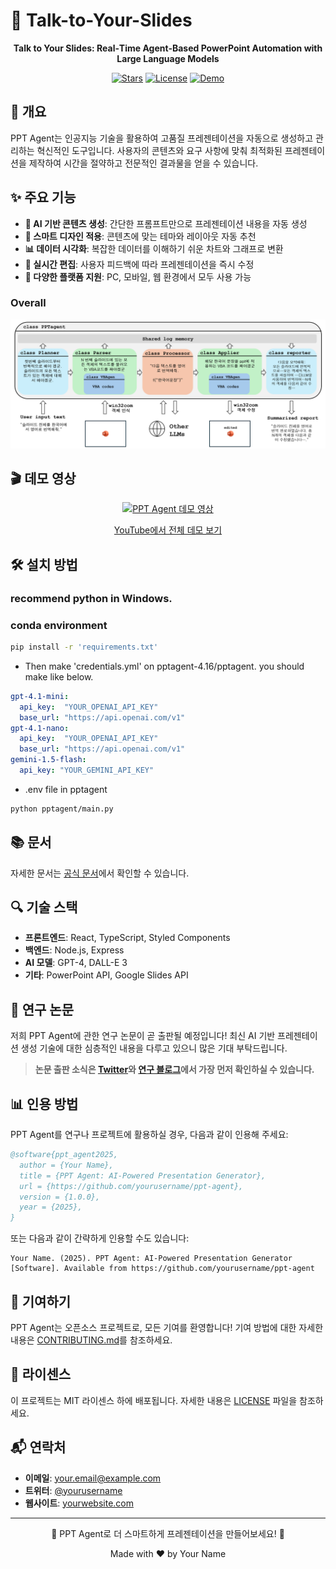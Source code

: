 

# 🚀 Talk-to-Your-Slides

<div align="center">
  
 
  **Talk to Your Slides: Real‑Time Agent‑Based PowerPoint Automation with Large Language Models**
  
  [![Stars](https://img.shields.io/github/stars/KyuDan1/PPTAgent-4.16?style=social)](https://github.com/KyuDan1/PPTAgent-4.16/stargazers)
  [![License](https://img.shields.io/badge/License-MIT-blue.svg)](LICENSE)
  [![Demo](https://img.shields.io/badge/Demo-Watch%20Now-red)](https://youtu.be/your-demo-link)
  
</div>

## 📖 개요

PPT Agent는 인공지능 기술을 활용하여 고품질 프레젠테이션을 자동으로 생성하고 관리하는 혁신적인 도구입니다. 사용자의 콘텐츠와 요구 사항에 맞춰 최적화된 프레젠테이션을 제작하여 시간을 절약하고 전문적인 결과물을 얻을 수 있습니다.

## ✨ 주요 기능

- **🤖 AI 기반 콘텐츠 생성**: 간단한 프롬프트만으로 프레젠테이션 내용을 자동 생성
- **🎨 스마트 디자인 적용**: 콘텐츠에 맞는 테마와 레이아웃 자동 추천
- **📊 데이터 시각화**: 복잡한 데이터를 이해하기 쉬운 차트와 그래프로 변환
- **🔄 실시간 편집**: 사용자 피드백에 따라 프레젠테이션을 즉시 수정
- **📱 다양한 플랫폼 지원**: PC, 모바일, 웹 환경에서 모두 사용 가능
### Overall
<img src="fig1.png">

## 🎬 데모 영상

<div align="center">
  
  [![PPT Agent 데모 영상](https://img.youtube.com/vi/your-video-id/0.jpg)](https://www.youtube.com/watch?v=your-video-id "PPT Agent 데모 영상")
  
  [YouTube에서 전체 데모 보기](https://youtu.be/your-demo-link)
  
</div>

## 🛠️ 설치 방법
### recommend python in Windows.

### conda environment
```bash
pip install -r 'requirements.txt'
```
- Then make 'credentials.yml' on pptagent-4.16/pptagent.
you should make like below.
```yml
gpt-4.1-mini:
  api_key:  "YOUR_OPENAI_API_KEY"
  base_url: "https://api.openai.com/v1"
gpt-4.1-nano:
  api_key:  "YOUR_OPENAI_API_KEY"
  base_url: "https://api.openai.com/v1"
gemini-1.5-flash:
  api_key: "YOUR_GEMINI_API_KEY"
```
- .env file in pptagent
```bash
python pptagent/main.py
```

## 📚 문서

자세한 문서는 [공식 문서](https://yourusername.github.io/ppt-agent/docs)에서 확인할 수 있습니다.

## 🔍 기술 스택

- **프론트엔드**: React, TypeScript, Styled Components
- **백엔드**: Node.js, Express
- **AI 모델**: GPT-4, DALL-E 3
- **기타**: PowerPoint API, Google Slides API

## 🧪 연구 논문

저희 PPT Agent에 관한 연구 논문이 곧 출판될 예정입니다! 최신 AI 기반 프레젠테이션 생성 기술에 대한 심층적인 내용을 다루고 있으니 많은 기대 부탁드립니다.

> **논문 출판 소식은 [Twitter](https://twitter.com/yourusername)와 [연구 블로그](https://yourusername.github.io/blog)에서 가장 먼저 확인하실 수 있습니다.**

## 📊 인용 방법

PPT Agent를 연구나 프로젝트에 활용하실 경우, 다음과 같이 인용해 주세요:

```bibtex
@software{ppt_agent2025,
  author = {Your Name},
  title = {PPT Agent: AI-Powered Presentation Generator},
  url = {https://github.com/yourusername/ppt-agent},
  version = {1.0.0},
  year = {2025},
}
```

또는 다음과 같이 간략하게 인용할 수도 있습니다:

```
Your Name. (2025). PPT Agent: AI-Powered Presentation Generator [Software]. Available from https://github.com/yourusername/ppt-agent
```

## 🤝 기여하기

PPT Agent는 오픈소스 프로젝트로, 모든 기여를 환영합니다! 기여 방법에 대한 자세한 내용은 [CONTRIBUTING.md](CONTRIBUTING.md)를 참조하세요.

## 📄 라이센스

이 프로젝트는 MIT 라이센스 하에 배포됩니다. 자세한 내용은 [LICENSE](LICENSE) 파일을 참조하세요.

## 📬 연락처

- **이메일**: your.email@example.com
- **트위터**: [@yourusername](https://twitter.com/yourusername)
- **웹사이트**: [yourwebsite.com](https://yourwebsite.com)

---

<div align="center">
  <p>🌟 PPT Agent로 더 스마트하게 프레젠테이션을 만들어보세요! 🌟</p>
  <p>Made with ❤️ by Your Name</p>
</div>